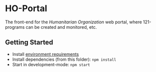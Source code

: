HO-Portal
=========

The front-end for the *Humanitarian Organization* web portal, where 121-programs can be created and monitored, etc.

## Getting Started
- Install [environment requirements](../README.md)
- Install dependencies (from this folder):
  `npm install`
- Start in development-mode:
  `npm start`
